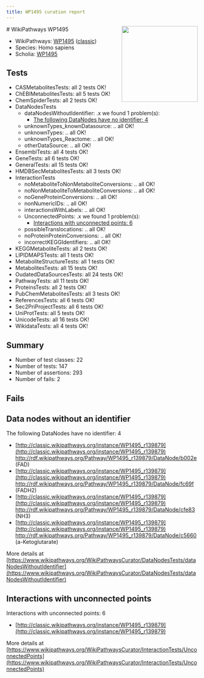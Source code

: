 ```yaml
---
title: WP1495 curation report
---
```


<img style="float: right; width: 200px" src="https://upload.wikimedia.org/wikipedia/commons/thumb/8/83/Wplogo_with_text_500.png/640px-Wplogo_with_text_500.png" />
# WikiPathways WP1495

* WikiPathways: [WP1495](https://wikipathways.org/pathways/WP1495) ([classic](https://classic.wikipathways.org/instance/WP1495))
* Species: Homo sapiens
* Scholia: [WP1495](https://scholia.toolforge.org/wikipathways/WP1495)
## Tests
* CASMetabolitesTests: all 2 tests OK!
* ChEBIMetabolitesTests: all 5 tests OK!
* ChemSpiderTests: all 2 tests OK!
* DataNodesTests
    * dataNodesWithoutIdentifier: .x we found 1 problem(s):
        * [The following DataNodes have no identifier: 4](#d2d32fa3)
    * unknownTypes_knownDatasource: .. all OK!
    * unknownTypes: .. all OK!
    * unknownTypes_Reactome: .. all OK!
    * otherDataSource: .. all OK!
* EnsemblTests: all 4 tests OK!
* GeneTests: all 6 tests OK!
* GeneralTests: all 15 tests OK!
* HMDBSecMetabolitesTests: all 3 tests OK!
* InteractionTests
    * noMetaboliteToNonMetaboliteConversions: .. all OK!
    * noNonMetaboliteToMetaboliteConversions: .. all OK!
    * noGeneProteinConversions: .. all OK!
    * nonNumericIDs: .. all OK!
    * interactionsWithLabels: .. all OK!
    * UnconnectedPoints: .x we found 1 problem(s):
        * [Interactions with unconnected points: 6](#35a61ade)
    * possibleTranslocations: .. all OK!
    * noProteinProteinConversions: .. all OK!
    * incorrectKEGGIdentifiers: .. all OK!
* KEGGMetaboliteTests: all 2 tests OK!
* LIPIDMAPSTests: all 1 tests OK!
* MetaboliteStructureTests: all 1 tests OK!
* MetabolitesTests: all 15 tests OK!
* OudatedDataSourcesTests: all 24 tests OK!
* PathwayTests: all 11 tests OK!
* ProteinsTests: all 2 tests OK!
* PubChemMetabolitesTests: all 3 tests OK!
* ReferencesTests: all 6 tests OK!
* Sec2PriProjectTests: all 6 tests OK!
* UniProtTests: all 5 tests OK!
* UnicodeTests: all 16 tests OK!
* WikidataTests: all 4 tests OK!


## Summary

* Number of test classes: 22
* Number of tests: 147
* Number of assertions: 293
* Number of fails: 2

## Fails

<a name="d2d32fa3" />

## Data nodes without an identifier

The following DataNodes have no identifier: 4

* [http://classic.wikipathways.org/instance/WP1495_r139879](http://classic.wikipathways.org/instance/WP1495_r139879) http://rdf.wikipathways.org/Pathway/WP1495_r139879/DataNode/b002e (FAD)
* [http://classic.wikipathways.org/instance/WP1495_r139879](http://classic.wikipathways.org/instance/WP1495_r139879) http://rdf.wikipathways.org/Pathway/WP1495_r139879/DataNode/fc69f (FADH2)
* [http://classic.wikipathways.org/instance/WP1495_r139879](http://classic.wikipathways.org/instance/WP1495_r139879) http://rdf.wikipathways.org/Pathway/WP1495_r139879/DataNode/cfe83 (NH3)
* [http://classic.wikipathways.org/instance/WP1495_r139879](http://classic.wikipathways.org/instance/WP1495_r139879) http://rdf.wikipathways.org/Pathway/WP1495_r139879/DataNode/c5660 (a-Ketoglutarate)


More details at [https://www.wikipathways.org/WikiPathwaysCurator/DataNodesTests/dataNodesWithoutIdentifier](https://www.wikipathways.org/WikiPathwaysCurator/DataNodesTests/dataNodesWithoutIdentifier)

<a name="35a61ade" />

## Interactions with unconnected points

Interactions with unconnected points: 6

* [http://classic.wikipathways.org/instance/WP1495_r139879](http://classic.wikipathways.org/instance/WP1495_r139879)


More details at [https://www.wikipathways.org/WikiPathwaysCurator/InteractionTests/UnconnectedPoints](https://www.wikipathways.org/WikiPathwaysCurator/InteractionTests/UnconnectedPoints)

